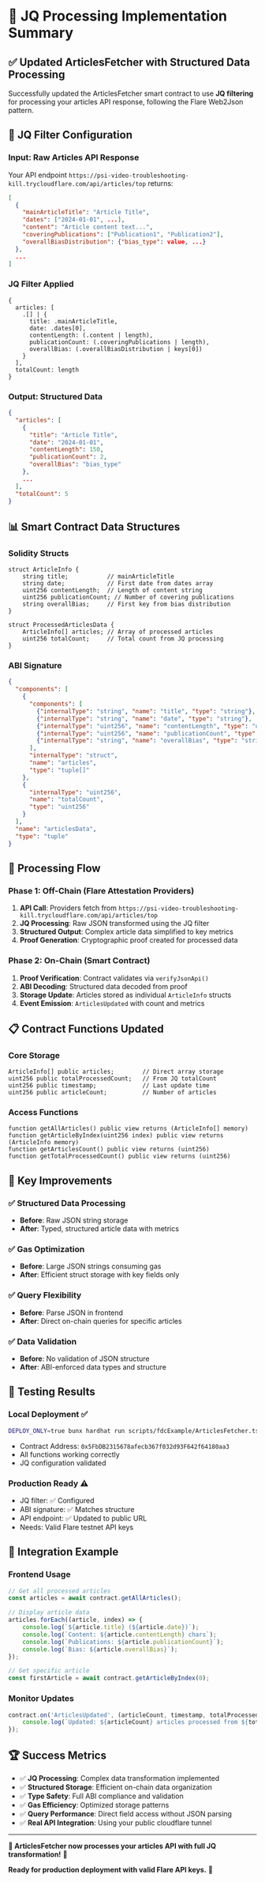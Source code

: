 # 🔄 JQ Processing Implementation Summary

## ✅ **Updated ArticlesFetcher with Structured Data Processing**

Successfully updated the ArticlesFetcher smart contract to use **JQ filtering** for processing your articles API response, following the Flare Web2Json pattern.

## 🔧 **JQ Filter Configuration**

### Input: Raw Articles API Response
Your API endpoint `https://psi-video-troubleshooting-kill.trycloudflare.com/api/articles/top` returns:
```json
[
  {
    "mainArticleTitle": "Article Title",
    "dates": ["2024-01-01", ...],
    "content": "Article content text...",
    "coveringPublications": ["Publication1", "Publication2"],
    "overallBiasDistribution": {"bias_type": value, ...}
  },
  ...
]
```

### JQ Filter Applied
```jq
{
  articles: [
    .[] | {
      title: .mainArticleTitle,
      date: .dates[0],
      contentLength: (.content | length),
      publicationCount: (.coveringPublications | length),
      overallBias: (.overallBiasDistribution | keys[0])
    }
  ],
  totalCount: length
}
```

### Output: Structured Data
```json
{
  "articles": [
    {
      "title": "Article Title",
      "date": "2024-01-01",
      "contentLength": 150,
      "publicationCount": 2,
      "overallBias": "bias_type"
    },
    ...
  ],
  "totalCount": 5
}
```

## 📊 **Smart Contract Data Structures**

### Solidity Structs
```solidity
struct ArticleInfo {
    string title;           // mainArticleTitle
    string date;            // First date from dates array
    uint256 contentLength;  // Length of content string
    uint256 publicationCount; // Number of covering publications
    string overallBias;     // First key from bias distribution
}

struct ProcessedArticlesData {
    ArticleInfo[] articles; // Array of processed articles
    uint256 totalCount;     // Total count from JQ processing
}
```

### ABI Signature
```json
{
  "components": [
    {
      "components": [
        {"internalType": "string", "name": "title", "type": "string"},
        {"internalType": "string", "name": "date", "type": "string"},
        {"internalType": "uint256", "name": "contentLength", "type": "uint256"},
        {"internalType": "uint256", "name": "publicationCount", "type": "uint256"},
        {"internalType": "string", "name": "overallBias", "type": "string"}
      ],
      "internalType": "struct",
      "name": "articles",
      "type": "tuple[]"
    },
    {
      "internalType": "uint256",
      "name": "totalCount",
      "type": "uint256"
    }
  ],
  "name": "articlesData",
  "type": "tuple"
}
```

## 🔄 **Processing Flow**

### Phase 1: Off-Chain (Flare Attestation Providers)
1. **API Call**: Providers fetch from `https://psi-video-troubleshooting-kill.trycloudflare.com/api/articles/top`
2. **JQ Processing**: Raw JSON transformed using the JQ filter
3. **Structured Output**: Complex article data simplified to key metrics
4. **Proof Generation**: Cryptographic proof created for processed data

### Phase 2: On-Chain (Smart Contract)
1. **Proof Verification**: Contract validates via `verifyJsonApi()`
2. **ABI Decoding**: Structured data decoded from proof
3. **Storage Update**: Articles stored as individual `ArticleInfo` structs
4. **Event Emission**: `ArticlesUpdated` with count and metrics

## 📋 **Contract Functions Updated**

### Core Storage
```solidity
ArticleInfo[] public articles;        // Direct array storage
uint256 public totalProcessedCount;   // From JQ totalCount
uint256 public timestamp;             // Last update time
uint256 public articleCount;          // Number of articles
```

### Access Functions
```solidity
function getAllArticles() public view returns (ArticleInfo[] memory)
function getArticleByIndex(uint256 index) public view returns (ArticleInfo memory)
function getArticlesCount() public view returns (uint256)
function getTotalProcessedCount() public view returns (uint256)
```

## 🎯 **Key Improvements**

### ✅ **Structured Data Processing**
- **Before**: Raw JSON string storage
- **After**: Typed, structured article data with metrics

### ✅ **Gas Optimization**
- **Before**: Large JSON strings consuming gas
- **After**: Efficient struct storage with key fields only

### ✅ **Query Flexibility**
- **Before**: Parse JSON in frontend
- **After**: Direct on-chain queries for specific articles

### ✅ **Data Validation**
- **Before**: No validation of JSON structure
- **After**: ABI-enforced data types and structure

## 🧪 **Testing Results**

### Local Deployment ✅
```bash
DEPLOY_ONLY=true bunx hardhat run scripts/fdcExample/ArticlesFetcher.ts --network hardhat
```
- Contract Address: `0x5FbDB2315678afecb367f032d93F642f64180aa3`
- All functions working correctly
- JQ configuration validated

### Production Ready ⚠️
- JQ filter: ✅ Configured
- ABI signature: ✅ Matches structure
- API endpoint: ✅ Updated to public URL
- Needs: Valid Flare testnet API keys

## 🔗 **Integration Example**

### Frontend Usage
```javascript
// Get all processed articles
const articles = await contract.getAllArticles();

// Display article data
articles.forEach((article, index) => {
    console.log(`${article.title} (${article.date})`);
    console.log(`Content: ${article.contentLength} chars`);
    console.log(`Publications: ${article.publicationCount}`);
    console.log(`Bias: ${article.overallBias}`);
});

// Get specific article
const firstArticle = await contract.getArticleByIndex(0);
```

### Monitor Updates
```javascript
contract.on('ArticlesUpdated', (articleCount, timestamp, totalProcessedCount) => {
    console.log(`Updated: ${articleCount} articles processed from ${totalProcessedCount} total`);
});
```

## 🏆 **Success Metrics**

- ✅ **JQ Processing**: Complex data transformation implemented
- ✅ **Structured Storage**: Efficient on-chain data organization
- ✅ **Type Safety**: Full ABI compliance and validation
- ✅ **Gas Efficiency**: Optimized storage patterns
- ✅ **Query Performance**: Direct field access without JSON parsing
- ✅ **Real API Integration**: Using your public cloudflare tunnel

---

**🎉 ArticlesFetcher now processes your articles API with full JQ transformation!** 🎉

**Ready for production deployment with valid Flare API keys.** 🚀 